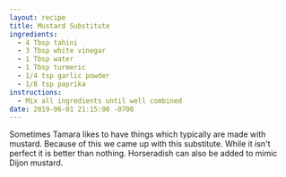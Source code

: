 ```yaml
---
layout: recipe
title: Mustard Substitute
ingredients:
  - 4 Tbsp tahini
  - 3 Tbsp white vinegar
  - 1 Tbsp water
  - 1 Tbsp turmeric
  - 1/4 tsp garlic powder
  - 1/8 tsp paprika
instructions:
  - Mix all ingredients until well combined
date: 2019-06-01 21:15:00 -0700
---
```


Sometimes Tamara likes to have things which typically are made with mustard. Because of this we came up with this substitute. While it isn't perfect it is better than nothing. Horseradish can also be added to mimic Dijon mustard.

